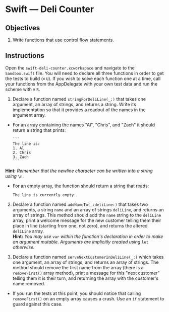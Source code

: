 # Swift — Deli Counter

## Objectives

1. Write functions that use control flow statements.

## Instructions

Open the `swift-deli-counter.xcworkspace` and navigate to the `Sandbox.swift` file. You will need to declare all three functions in order to get the tests to build (`⌘` `U`). If you wish to solve each function one at a time, call your functions from the AppDelegate with your own test data and run the scheme with `⌘` `R`.

1. Declare a function named `stringForDeliLine(_:)` that takes one argument, an array of strings, and returns a string. Write its implementation so that it provides a readout of the names in the argument array. 
  * For an array containing the names "Al", "Chris", and "Zach" it should return a string that prints:

        ```
        The line is:
        1. Al
        2. Chris
        3. Zach
        ```  
   **Hint:** *Remember that the newline character can be written into a string using* `\n`.
   * For an empty array, the function should return a string that reads:  

        ```
        The line is currently empty.
        ```

2. Declare a function named `addNameTo(_:deliLine:)` that takes two arguments, a string `name` and an array of strings `deliLine`, and returns an array of strings. This method should add the `name` string to the `deliLine` array, print a welcome message for the new customer telling them their place in line (starting from one, not zero), and returns the altered `deliLine` array.  
**Hint:** *You may use* `var` *within the function's declaration in order to make an argument mutable. Arguments are implicitly created using* `let` *otherwise.* 

3. Declare a function named `serveNextCustomerInDeliLine(_:)` which takes one argument, an array of strings, and returns an array of strings. The method should remove the first name from the array (there is a `removeFirst()` array method), print a message for this "next customer" telling them it is their turn, and returning the array with the customer's name removed.
  * If you run the tests at this point, you should notice that calling `removeFirst()` on an empty array causes a crash. Use an `if` statement to guard against this case.
